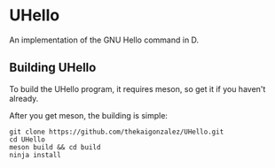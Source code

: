 # UHello

An implementation of the GNU Hello command in D.

## Building UHello

To build the UHello program, it requires meson, so get it if you haven't already.

After you get meson, the building is simple:

```
git clone https://github.com/thekaigonzalez/UHello.git
cd UHello
meson build && cd build
ninja install
```

